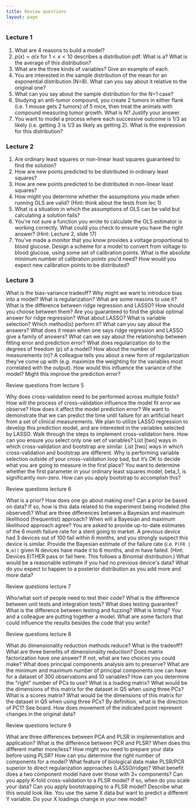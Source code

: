 ```yaml
---
title: Review questions
layout: page
---
```


### Lecture 1

1. What are 4 reasons to build a model?
2. $p(x) = a/x$ for $1 < x < 10$ describes a distribution pdf. What is a? What is the average of this distribution?
3. What are the three kinds of variables? Give an example of each.
4. You are interested in the sample distribution of the mean for an exponential distribution (N=8). What can you say about it relative to the original one?
5. What can you say about the sample distribution for the N=1 case?
6. Studying an anti-tumor compound, you create 2 tumors in either flank (i.e. 1 mouse gets 2 tumors) of 5 mice, then treat the animals with compound measuring tumor growth. What is N? Justify your answer.
7. You want to model a process where each successive outcome is 1/3 as likely (i.e. getting 3 is 1/3 as likely as getting 2). What is the expression for this distribution?

### Lecture 2

1. Are ordinary least squares or non-linear least squares guaranteed to find the solution?
2. How are new points predicted to be distributed in ordinary least squares?
3. How are new points predicted to be distributed in non-linear least squares?
4. How might you determine whether the assumptions you made when running OLS are valid? (Hint: think about the tests from lec 1)
5. What is a situation in which the assumptions of OLS can be valid but calculating a solution fails?
6. You're not sure a function you wrote to calculate the OLS estimator is working correctly. What could you check to ensure you have the right answer? (Hint: Lecture 2, slide 17)
7. You've made a monitor that you know provides a voltage proportional to blood glucose. Design a scheme for a model to convert from voltage to blood glucose, using some set of calibration points. What is the absolute minimum number of calibration points you'd need? How would you expect new calibration points to be distributed?

### Lecture 3

What is the bias-variance tradeoff? Why might we want to introduce bias into a model?
What is regularization? What are some reasons to use it?
What is the difference between ridge regression and LASSO? How should you choose between them?
Are you guaranteed to find the global optimal answer for ridge regression? What about LASSO?
What is variable selection? Which method(s) perform it? What can you say about the answers?
What does it mean when one says ridge regression and LASSO give a family of answers?
What can we say about the relationship between fitting error and prediction error?
What does regularization do to the degrees of freedom (p) of a model? How about the number of measurements (n)?
A colleague tells you about a new form of regularization they've come up with (e.g. maximize the weighting for the variables most correlated with the output). How would this influence the variance of the model? Might this improve the prediction error?

Review questions from lecture 5

Why does cross-validation need to be performed across multiple folds?
How will the process of cross-validation influence the model fit error we observe? How does it affect the model prediction error?
We want to demonstrate that we can predict the time until failure for an artificial heart from a set of clinical measurements. We plan to utilize LASSO regression to develop this prediction model, and are interested in the variables selected by LASSO. Walk through the steps to implement cross-validation here. How can you ensure you select only one set of variables?
List [two] ways in which cross-validation and bootstrap are similar.
List [two] ways in which cross-validation and bootstrap are different.
Why is performing variable selection outside of your cross-validation loop bad, but it’s OK to decide what you are going to measure in the first place?
You want to determine whether the first parameter in your ordinary least squares model, beta_1, is significantly non-zero. How can you apply bootstrap to accomplish this?

Review questions lecture 6

What is a prior? How does one go about making one?
Can a prior be based on data? If so, how is this data related to the experiment being modeled (the observed)?
What are three differences between a Bayesian and maximum likelihood (frequentist) approach?
When will a Bayesian and maximum likelihood approach agree?
You are asked to provide up-to-date estimates of the 6 month failure rate for a stent going to market. A previous device had 3 devices out of 100 fail within 6 months, and you strongly suspect this device is similar. Provide the Bayesian estimate of the failure rate (i.e. `P(FR | N,m))` given N devices have made it to 6 months, and m have failed. (Hint: Devices EITHER pass or fail here. This follows a Binomial distribution.)
What would be a reasonable estimate if you had no previous device's data?
What do you expect to happen to a posterior distribution as you add more and more data?

Review questions lecture 7

Who/what sort of people need to test their code?
What is the difference between unit tests and integration tests?
What does testing guarantee?
What is the difference between testing and fuzzing?
What is linting?
You and a colleague are putting together a model. What are some factors that could influence the results besides the code that you write?

Review questions lecture 8

What do dimensionality reduction methods reduce? What is the tradeoff?
What are three benefits of dimensionality reduction?
Does matrix factorization have one answer? If not, what are two choices you could make?
What does principal components analysis aim to preserve?
What are the minimum and maximum number of principal components one can have for a dataset of 300 observations and 10 variables?
How can you determine the "right" number of PCs to use?
What is a loading matrix? What would be the dimensions of this matrix for the dataset in Q5 when using three PCs?
What is a scores matrix? What would be the dimensions of this matrix for the dataset in Q5 when using three PCs?
By definition, what is the direction of PC1?
See board. How does movement of the indicated point represent changes in the original data?

Review questions lecture 9

What are three differences between PCA and PLSR in implementation and application?
What is the difference between PCR and PLSR? When does this different matter more/less?
How might you need to prepare your data before using PLSR?
How can you determine the right number of components for a model?
What feature of biological data make PLSR/PCR superior to direct regularization approaches (LASSO/ridge)?
What benefit does a two component model have over those with 3+ components?
Can you apply K-fold cross-validation to a PLSR model? If so, when do you scale your data?
Can you apply bootstrapping to a PLSR model? Describe what this would look like.
You use the same X data but want to predict a different Y variable. Do your X loadings change in your new model?
